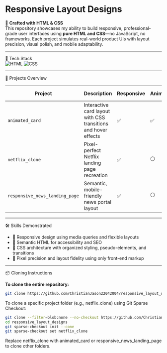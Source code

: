 Responsive Layout Designs
=========================

🎨 **Crafted with HTML & CSS**  
This repository showcases my ability to build responsive, professional-grade user interfaces using **pure HTML and CSS**—no JavaScript, no frameworks. Each project simulates real-world product UIs with layout precision, visual polish, and mobile adaptability.

---

🧰 Tech Stack  
![HTML](https://img.shields.io/badge/HTML5-%23E34F26.svg?style=flat&logo=html5&logoColor=white)
![CSS](https://img.shields.io/badge/CSS3-%231572B6.svg?style=flat&logo=css3&logoColor=white)

---

📁 Projects Overview

| Project                          | Description                                                                 | Responsive | Animation | Layout Fidelity |
|----------------------------------|-----------------------------------------------------------------------------|------------|-----------|-----------------|
| `animated_card`                  | Interactive card layout with CSS transitions and hover effects              | ✅         | ✅        | ⚪              |
| `netflix_clone`                  | Pixel-perfect Netflix landing page recreation                              | ✅         | ⚪        | ✅              |
| `responsive_news_landing_page`  | Semantic, mobile-friendly news portal layout                               | ✅         | ⚪        | ✅              |

---

🛠️ Skills Demonstrated

- 📱 Responsive design using media queries and flexible layouts  
- 🧠 Semantic HTML for accessibility and SEO  
- 🎨 CSS architecture with organized styling, pseudo-elements, and transitions  
- 🧩 Pixel precision and layout fidelity using only front-end markup  

---


📦 Cloning Instructions

**To clone the entire repository:**

```bash
git clone https://github.com/ChristianJason22042004/responsive_layout_designs.git
```

To clone a specific project folder (e.g., netflix_clone) using Git Sparse Checkout:

```bash
git clone --filter=blob:none --no-checkout https://github.com/ChristianJason22042004/responsive_layout_designs.git
cd responsive_layout_designs
git sparse-checkout init --cone
git sparse-checkout set netflix_clone
```
Replace netflix_clone with animated_card or responsive_news_landing_page to clone other folders.
